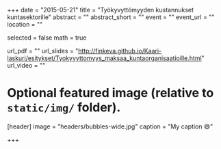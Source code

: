 +++
date = "2015-05-21"
title = "Työkyvyttömyyden kustannukset kuntasektorille"
abstract = ""
abstract_short = ""
event = ""
event_url = ""
location = ""

selected = false
math = true

url_pdf = ""
url_slides = "http://finkeva.github.io/Kaari-laskuri/esitykset/Tyokyvyttomyys_maksaa_kuntaorganisaatioille.html"
url_video = ""

# Optional featured image (relative to `static/img/` folder).
[header]
image = "headers/bubbles-wide.jpg"
caption = "My caption :smile:"

+++


